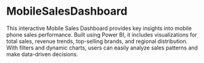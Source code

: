 # MobileSalesDashboard
This interactive Mobile Sales Dashboard provides key insights into mobile phone sales performance. Built using Power BI, it includes visualizations for total sales, revenue trends, top-selling brands, and regional distribution. With filters and dynamic charts, users can easily analyze sales patterns and make data-driven decisions. 
